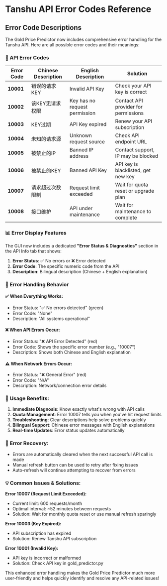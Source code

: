 # Tanshu API Error Codes Reference

## Error Code Descriptions

The Gold Price Predictor now includes comprehensive error handling for the Tanshu API. Here are all possible error codes and their meanings:

### 🚨 API Error Codes

| Error Code | Chinese Description | English Description | Solution |
|------------|-------------------|-------------------|----------|
| **10001** | 错误的请求KEY | Invalid API Key | Check your API key is correct |
| **10002** | 该KEY无请求权限 | Key has no request permission | Contact API provider for permissions |
| **10003** | KEY过期 | API Key expired | Renew your API subscription |
| **10004** | 未知的请求源 | Unknown request source | Check API endpoint URL |
| **10005** | 被禁止的IP | Banned IP address | Contact support, IP may be blocked |
| **10006** | 被禁止的KEY | Banned API Key | API key is blacklisted, get new key |
| **10007** | 请求超过次数限制 | Request limit exceeded | Wait for quota reset or upgrade plan |
| **10008** | 接口维护 | API under maintenance | Wait for maintenance to complete |

### 📊 Error Display Features

The GUI now includes a dedicated **"Error Status & Diagnostics"** section in the API Info tab that shows:

1. **Error Status**: ✅ No errors or ❌ Error detected
2. **Error Code**: The specific numeric code from the API
3. **Description**: Bilingual description (Chinese + English explanation)

### 🔧 Error Handling Behavior

#### ✅ **When Everything Works:**
- Error Status: "✅ No errors detected" (green)
- Error Code: "None"
- Description: "All systems operational"

#### ❌ **When API Errors Occur:**
- Error Status: "❌ API Error Detected" (red)
- Error Code: Shows the specific error number (e.g., "10007")
- Description: Shows both Chinese and English explanation

#### ⚠️ **When Network Errors Occur:**
- Error Status: "❌ General Error" (red)
- Error Code: "N/A"
- Description: Network/connection error details

### 🎯 **Usage Benefits:**

1. **Immediate Diagnosis**: Know exactly what's wrong with API calls
2. **Quota Management**: Error 10007 tells you when you've hit request limits
3. **Troubleshooting**: Clear descriptions help solve problems quickly
4. **Bilingual Support**: Chinese error messages with English explanations
5. **Real-time Updates**: Error status updates automatically

### 🔄 **Error Recovery:**

- Errors are automatically cleared when the next successful API call is made
- Manual refresh button can be used to retry after fixing issues
- Auto-refresh will continue attempting to recover from errors

### 💡 **Common Issues & Solutions:**

**Error 10007 (Request Limit Exceeded):**
- Current limit: 600 requests/month
- Optimal interval: ~52 minutes between requests
- Solution: Wait for monthly quota reset or use manual refresh sparingly

**Error 10003 (Key Expired):**
- API subscription has expired
- Solution: Renew Tanshu API subscription

**Error 10001 (Invalid Key):**
- API key is incorrect or malformed
- Solution: Check API key in gold_predictor.py

This enhanced error handling makes the Gold Price Predictor much more user-friendly and helps quickly identify and resolve any API-related issues!
